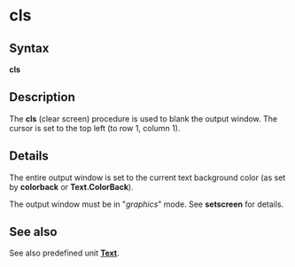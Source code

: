 
# cls

## Syntax
**cls**

## Description
The **cls** (clear screen) procedure is used to blank the output window. The cursor is set to the top left (to row 1, column 1).


## Details
The entire output window is set to the current text background color (as set by **colorback** or **Text.ColorBack**).

The output window must be in "_graphics_" mode. See **setscreen** for details.


## See also
See also predefined unit **[Text](textmodule.html)**.

